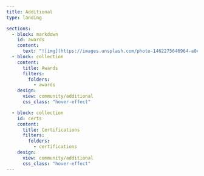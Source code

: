 ```yaml
---
title: Additional
type: landing

sections:
  - block: markdown
    id: awards
    content:
      text: "![img](https://images.unsplash.com/photo-1462275646964-a0e3386b89fa?q=80&w=3028&auto=format&fit=crop&ixlib=rb-4.0.3&ixid=M3wxMjA3fDB8MHxwaG90by1wYWdlfHx8fGVufDB8fHx8fA%3D%3D)"
  - block: collection
    content:
      title: Awards
      filters:
        folders:
          - awards
    design:
      view: community/additional
      css_class: "hover-effect"

  - block: collection
    id: certs
    content:
      title: Certifications
      filters:
        folders:
          - certifications
    design:
      view: community/additional
      css_class: "hover-effect"
---
```

